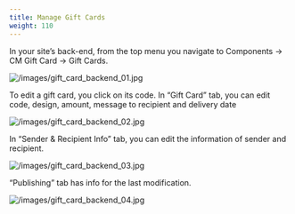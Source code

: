 ```yaml
---
title: Manage Gift Cards
weight: 110
---
```

In your site’s back-end, from the top menu you navigate to Components -> CM Gift Card -> Gift Cards.

![/images/gift_card_backend_01.jpg](/images/gift_card_backend_01.jpg)

To edit a gift card, you click on its code. In “Gift Card” tab, you can edit code, design, amount, message to recipient and delivery date

![/images/gift_card_backend_02.jpg](/images/gift_card_backend_02.jpg)

In “Sender & Recipient Info” tab, you can edit the information of sender and recipient.

![/images/gift_card_backend_03.jpg](/images/gift_card_backend_03.jpg)

“Publishing” tab has info for the last modification.

![/images/gift_card_backend_04.jpg](/images/gift_card_backend_04.jpg)